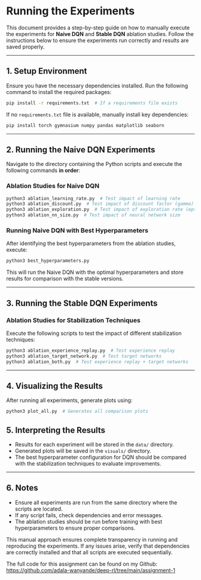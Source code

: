 # Running the Experiments

This document provides a step-by-step guide on how to manually execute the experiments for **Naive DQN** and **Stable DQN** ablation studies. Follow the instructions below to ensure the experiments run correctly and results are saved properly.

---

## 1. Setup Environment

Ensure you have the necessary dependencies installed. Run the following command to install the required packages:

```bash
pip install -r requirements.txt  # If a requirements file exists
```

If no `requirements.txt` file is available, manually install key dependencies:

```bash
pip install torch gymnasium numpy pandas matplotlib seaborn
```

---

## 2. Running the Naive DQN Experiments

Navigate to the directory containing the Python scripts and execute the following commands **in order**:

### **Ablation Studies for Naive DQN**

```bash
python3 ablation_learning_rate.py  # Test impact of learning rate
python3 ablation_discount.py  # Test impact of discount factor (gamma)
python3 ablation_exploration.py  # Test impact of exploration rate (epsilon decay)
python3 ablation_nn_size.py  # Test impact of neural network size
```

### **Running Naive DQN with Best Hyperparameters**

After identifying the best hyperparameters from the ablation studies, execute:

```bash
python3 best_hyperparameters.py
```

This will run the Naive DQN with the optimal hyperparameters and store results for comparison with the stable versions.

---

## 3. Running the Stable DQN Experiments

### **Ablation Studies for Stabilization Techniques**

Execute the following scripts to test the impact of different stabilization techniques:

```bash
python3 ablation_experience_replay.py  # Test experience replay
python3 ablation_target_network.py  # Test target networks
python3 ablation_both.py  # Test experience replay + target networks
```

---

## 4. Visualizing the Results

After running all experiments, generate plots using:

```bash
python3 plot_all.py  # Generates all comparison plots
```


## 5. Interpreting the Results

- Results for each experiment will be stored in the `data/` directory.
- Generated plots will be saved in the `visuals/` directory.
- The best hyperparameter configuration for DQN should be compared with the stabilization techniques to evaluate improvements.

---

## 6. Notes

- Ensure all experiments are run from the same directory where the scripts are located.
- If any script fails, check dependencies and error messages.
- The ablation studies should be run before training with best hyperparameters to ensure proper comparisons.

This manual approach ensures complete transparency in running and reproducing the experiments. If any issues arise, verify that dependencies are correctly installed and that all scripts are executed sequentially.

The full code for this assignment can be found on my Github: https://github.com/adala-wanyande/deep-rl/tree/main/assignment-1 